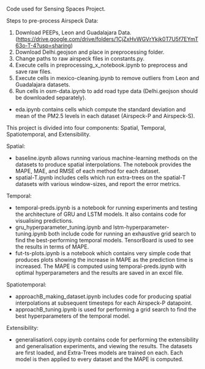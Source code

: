 Code used for Sensing Spaces Project.

Steps to pre-process Airspeck Data:

1. Download PEEPs, Leon and Guadalajara Data. (https://drive.google.com/drive/folders/1CjZxHvWGVrYkjk0T7U5f7EYmT63o-T-4?usp=sharing)
2. Download Delhi.geojson and place in preprocessing folder.
3. Change paths to raw airspeck files in constants.py.
4. Execute cells in preprocessing_x_notebook.ipynb to preprocess and save raw files.
5. Execute cells in mexico-cleaning.ipynb to remove outliers from Leon and Guadalajara datasets.
6. Run cells in osm-data.ipynb to add road type data (Delhi.geojson should be downloaded separately).

- eda.ipynb contains cells which compute the standard deviation and mean of the PM2.5 levels in each dataset (Airspeck-P and Airspeck-S).

This project is divided into four components: Spatial, Temporal, Spatiotemporal, and Extensibility.

Spatial:
- baseline.ipynb allows running various machine-learning methods on the datasets to produce spatial interpolations. The notebook provides the MAPE, MAE, and RMSE of each method for each dataset.
- spatial-T.ipynb includes cells which run extra-trees on the spatial-T datasets with various window-sizes, and report the error metrics.

Temporal:

- temporal-preds.ipynb is a notebook for running experiments and testing the architecture of GRU and LSTM models. It also contains code for visualising predictions.
- gru_hyperparameter_tuning.ipynb and lstm-hyperparameter-tuning.ipynb both include code for running an exhaustive grid search to find the best-performing temporal models. TensorBoard is used to see the results in terms of MAPE.
- fut-ts-plots.ipynb is a notebook which contains very simple code that produces plots showing the increase in MAPE as the prediction time is increased. The MAPE is computed using temporal-preds.ipynb with optimal hyperparameters and the results are saved in an excel file.

Spatiotemporal:

- approachB_making_dataset.ipynb includes code for producing spatial interpolations at subsequent timesteps for each Airspeck-P datapoint. 
- approachB_tuning.ipynb is used for performing a grid search to find the best hyperparameters of the temporal model.

Extensibility:

- generalisation\ copy.ipynb contains code for performing the extensibility and generalisation experiments, and viewing the results. The datasets are first loaded, and Extra-Trees models are trained on each. Each model is then applied to every dataset and the MAPE is computed.
